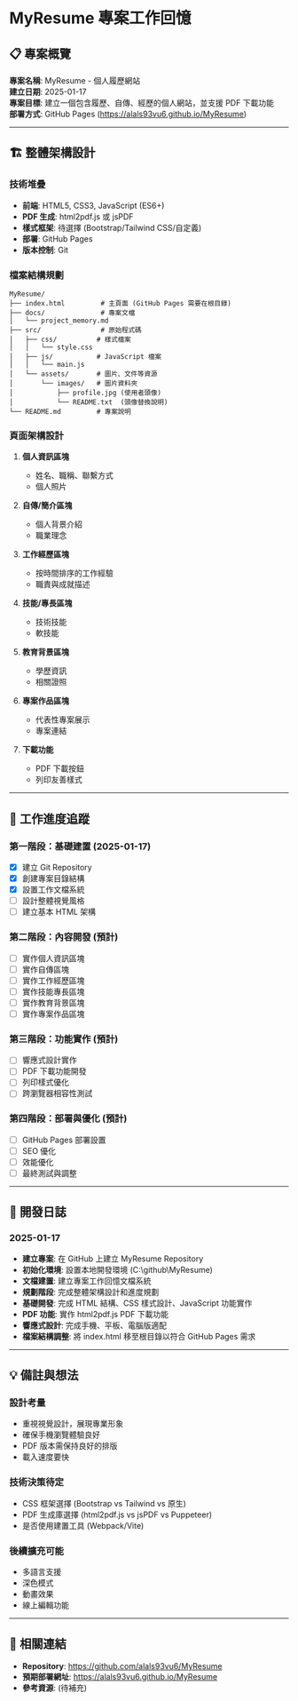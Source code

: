 # MyResume 專案工作回憶

## 📋 專案概覽
**專案名稱**: MyResume - 個人履歷網站  
**建立日期**: 2025-01-17  
**專案目標**: 建立一個包含履歷、自傳、經歷的個人網站，並支援 PDF 下載功能  
**部署方式**: GitHub Pages (https://alals93vu6.github.io/MyResume)

---

## 🏗 整體架構設計

### 技術堆疊
- **前端**: HTML5, CSS3, JavaScript (ES6+)
- **PDF 生成**: html2pdf.js 或 jsPDF
- **樣式框架**: 待選擇 (Bootstrap/Tailwind CSS/自定義)
- **部署**: GitHub Pages
- **版本控制**: Git

### 檔案結構規劃
```
MyResume/
├── index.html         # 主頁面 (GitHub Pages 需要在根目錄)
├── docs/              # 專案文檔
│   └── project_memory.md
├── src/               # 原始程式碼
│   ├── css/          # 樣式檔案
│   │   └── style.css
│   ├── js/           # JavaScript 檔案
│   │   └── main.js
│   └── assets/       # 圖片、文件等資源
│       └── images/   # 圖片資料夾
│           ├── profile.jpg (使用者頭像)
│           └── README.txt  (頭像替換說明)
└── README.md         # 專案說明
```

### 頁面架構設計
1. **個人資訊區塊**
   - 姓名、職稱、聯繫方式
   - 個人照片

2. **自傳/簡介區塊**
   - 個人背景介紹
   - 職業理念

3. **工作經歷區塊**
   - 按時間排序的工作經驗
   - 職責與成就描述

4. **技能/專長區塊**
   - 技術技能
   - 軟技能

5. **教育背景區塊**
   - 學歷資訊
   - 相關證照

6. **專案作品區塊**
   - 代表性專案展示
   - 專案連結

7. **下載功能**
   - PDF 下載按鈕
   - 列印友善樣式

---

## 📅 工作進度追蹤

### 第一階段：基礎建置 (2025-01-17)
- [x] 建立 Git Repository
- [x] 創建專案目錄結構
- [x] 設置工作文檔系統
- [ ] 設計整體視覺風格
- [ ] 建立基本 HTML 架構

### 第二階段：內容開發 (預計)
- [ ] 實作個人資訊區塊
- [ ] 實作自傳區塊
- [ ] 實作工作經歷區塊
- [ ] 實作技能專長區塊
- [ ] 實作教育背景區塊
- [ ] 實作專案作品區塊

### 第三階段：功能實作 (預計)
- [ ] 響應式設計實作
- [ ] PDF 下載功能開發
- [ ] 列印樣式優化
- [ ] 跨瀏覽器相容性測試

### 第四階段：部署與優化 (預計)
- [ ] GitHub Pages 部署設置
- [ ] SEO 優化
- [ ] 效能優化
- [ ] 最終測試與調整

---

## 📝 開發日誌

### 2025-01-17
- **建立專案**: 在 GitHub 上建立 MyResume Repository
- **初始化環境**: 設置本地開發環境 (C:\github\MyResume)
- **文檔建置**: 建立專案工作回憶文檔系統
- **規劃階段**: 完成整體架構設計和進度規劃
- **基礎開發**: 完成 HTML 結構、CSS 樣式設計、JavaScript 功能實作
- **PDF 功能**: 實作 html2pdf.js PDF 下載功能
- **響應式設計**: 完成手機、平板、電腦版適配
- **檔案結構調整**: 將 index.html 移至根目錄以符合 GitHub Pages 需求

---

## 💡 備註與想法

### 設計考量
- 重視視覺設計，展現專業形象
- 確保手機瀏覽體驗良好
- PDF 版本需保持良好的排版
- 載入速度要快

### 技術決策待定
- CSS 框架選擇 (Bootstrap vs Tailwind vs 原生)
- PDF 生成庫選擇 (html2pdf.js vs jsPDF vs Puppeteer)
- 是否使用建置工具 (Webpack/Vite)

### 後續擴充可能
- 多語言支援
- 深色模式
- 動畫效果
- 線上編輯功能

---

## 🔗 相關連結
- **Repository**: https://github.com/alals93vu6/MyResume
- **預期部署網址**: https://alals93vu6.github.io/MyResume
- **參考資源**: (待補充)